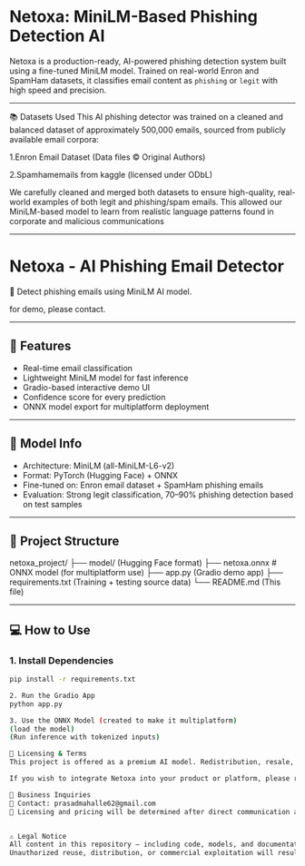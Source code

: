 # Netoxa: MiniLM-Based Phishing Detection AI

Netoxa is a production-ready, AI-powered phishing detection system built using a fine-tuned MiniLM model. Trained on real-world Enron and SpamHam datasets, it classifies email content as `phishing` or `legit` with high speed and precision.

---

📚 Datasets Used
This AI phishing detector was trained on a cleaned and balanced dataset of approximately 500,000 emails, sourced from publicly available email corpora:

1.Enron Email Dataset (Data files © Original Authors)

2.Spamhamemails from kaggle (licensed under ODbL)

We carefully cleaned and merged both datasets to ensure high-quality, real-world examples of both legit and phishing/spam emails. This allowed our MiniLM-based model to learn from realistic language patterns found in corporate and malicious communications

---

# Netoxa - AI Phishing Email Detector

🎯 Detect phishing emails using MiniLM AI model.

for demo, please contact.


---

## 🚀 Features
- Real-time email classification
- Lightweight MiniLM model for fast inference
- Gradio-based interactive demo UI
- Confidence score for every prediction
- ONNX model export for multiplatform deployment

---

## 🧠 Model Info
- Architecture: MiniLM (all-MiniLM-L6-v2)
- Format: PyTorch (Hugging Face) + ONNX
- Fine-tuned on: Enron email dataset + SpamHam phishing emails
- Evaluation: Strong legit classification, 70–90% phishing detection based on test samples

---

## 📁 Project Structure

netoxa_project/
├── model/ (Hugging Face format)
├── netoxa.onnx # ONNX model (for multiplatform use)
├── app.py (Gradio demo app)
├── requirements.txt (Training + testing source data)
└── README.md (This file)


---

## 💻 How to Use

### 1. Install Dependencies
```bash
pip install -r requirements.txt

2. Run the Gradio App
python app.py

3. Use the ONNX Model (created to make it multiplatform)
(load the model)
(Run inference with tokenized inputs)

🔐 Licensing & Terms
This project is offered as a premium AI model. Redistribution, resale, or integration into commercial products is strictly prohibited without explicit written permission.

If you wish to integrate Netoxa into your product or platform, please reach out.

💼 Business Inquiries
📧 Contact: prasadmahalle62@gmail.com
💬 Licensing and pricing will be determined after direct communication and negotiation.


⚠️ Legal Notice
All content in this repository — including code, models, and documentation — is protected under applicable copyright and AI licensing laws.
Unauthorized reuse, distribution, or commercial exploitation will result in legal consequences.
